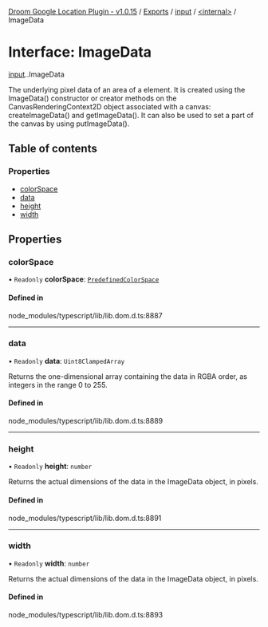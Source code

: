 [Droom Google Location Plugin - v1.0.15](../README.md) / [Exports](../modules.md) / [input](../modules/input.md) / [<internal\>](../modules/input._internal_.md) / ImageData

# Interface: ImageData

[input](../modules/input.md).[<internal>](../modules/input._internal_.md).ImageData

The underlying pixel data of an area of a <canvas> element. It is created using the ImageData() constructor or creator methods on the CanvasRenderingContext2D object associated with a canvas: createImageData() and getImageData(). It can also be used to set a part of the canvas by using putImageData().

## Table of contents

### Properties

- [colorSpace](input._internal_.ImageData.md#colorspace)
- [data](input._internal_.ImageData.md#data)
- [height](input._internal_.ImageData.md#height)
- [width](input._internal_.ImageData.md#width)

## Properties

### colorSpace

• `Readonly` **colorSpace**: [`PredefinedColorSpace`](../modules/input._internal_.md#predefinedcolorspace)

#### Defined in

node_modules/typescript/lib/lib.dom.d.ts:8887

___

### data

• `Readonly` **data**: `Uint8ClampedArray`

Returns the one-dimensional array containing the data in RGBA order, as integers in the range 0 to 255.

#### Defined in

node_modules/typescript/lib/lib.dom.d.ts:8889

___

### height

• `Readonly` **height**: `number`

Returns the actual dimensions of the data in the ImageData object, in pixels.

#### Defined in

node_modules/typescript/lib/lib.dom.d.ts:8891

___

### width

• `Readonly` **width**: `number`

Returns the actual dimensions of the data in the ImageData object, in pixels.

#### Defined in

node_modules/typescript/lib/lib.dom.d.ts:8893
